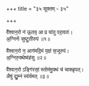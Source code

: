 +++
title = "३५ सूक्तम् - ३५"

+++

वै॑श्वान॒रो न॑ ऊ॒तय॒ आ प्र या॑तु परा॒वतः॑।  
अ॒ग्निर्नः॑ सुष्टु॒तीरुप॑ ॥१॥

वै॑श्वान॒रो न॒ आग॑मदि॒मं य॒ज्ञं स॒जूरुप॑।  
अ॒ग्निरु॒क्थेष्वंह॑सु ॥२॥

वै॑श्वान॒रो ऽङ्गि॑रसां॒ स्तोम॑मु॒क्थं च॑ चाक्ळृपत्।  
अैषु॑ द्यु॒म्नं स्व॑र्यमत् ॥३॥
